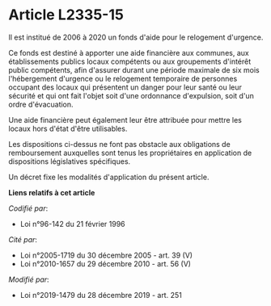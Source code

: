 # Article L2335-15

Il est institué de 2006 à 2020 un fonds d'aide pour le relogement d'urgence.

Ce fonds est destiné à apporter une aide financière aux communes, aux établissements publics locaux compétents ou aux
groupements d'intérêt public compétents, afin d'assurer durant une période maximale de six mois l'hébergement d'urgence ou le
relogement temporaire de personnes occupant des locaux qui présentent un danger pour leur santé ou leur sécurité et qui ont
fait l'objet soit d'une ordonnance d'expulsion, soit d'un ordre d'évacuation.

Une aide financière peut également leur être attribuée pour mettre les locaux hors d'état d'être utilisables.

Les dispositions ci-dessus ne font pas obstacle aux obligations de remboursement auxquelles sont tenus les propriétaires en
application de dispositions législatives spécifiques.

Un décret fixe les modalités d'application du présent article.

**Liens relatifs à cet article**

_Codifié par_:

  - Loi n°96-142 du 21 février 1996

_Cité par_:

  - Loi n°2005-1719 du 30 décembre 2005 - art. 39 (V)
  - Loi n°2010-1657 du 29 décembre 2010 - art. 56 (V)

_Modifié par_:

  - Loi n°2019-1479 du 28 décembre 2019 - art. 251
